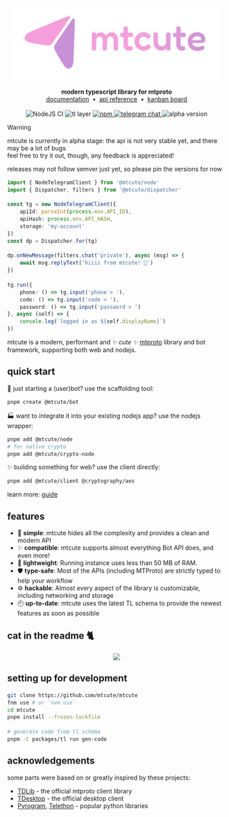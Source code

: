 <p align="center">
    <a href="https://github.com/mtcute/mtcute/">
        <img src="./.github/logo.svg" alt="mtcute logo" title="mtcute" width="480" /><br/>
    </a><br/>
    <b>modern typescript library for mtproto</b>
    <br>
    <a href="https://mtcute.dev">documentation</a>
    &nbsp;•&nbsp;
    <a href="https://ref.mtcute.dev">api reference</a>
    &nbsp;•&nbsp;
    <a href="https://lindie.app/share/6c5d9f04cae4f0640f58b9d5d7ddca467e87e980">kanban board</a>
    <br/><br/>
    <img src="https://github.com/mtcute/mtcute/actions/workflows/test.yaml/badge.svg" alt="NodeJS CI" />
    <img src="https://img.shields.io/badge/dynamic/json?url=https%3A%2F%2Fraw.githubusercontent.com%2Fmtcute%2Fmtcute%2Fmaster%2Fpackages%2Ftl%2Fapi-schema.json&query=l&label=tl%20layer" alt="tl layer" />
    <a href="https://www.npmjs.com/search?q=%40mtcute">
        <img src="https://img.shields.io/npm/v/@mtcute/client" alt="npm" />
    </a>
    <a href="https://t.me/mt_cute">
        <img src="https://img.shields.io/endpoint?url=https%3A%2F%2Ftei.su%2Fmtcute_chat_badge.php&cacheSeconds=300" alt="telegram chat" />
    </a>
    <img src="https://img.shields.io/badge/-alpha-orange" alt="alpha version" />
</p>

> [!WARNING] 
> mtcute is currently in alpha stage: the api is not very stable yet, and there may be a lot of bugs  
> feel free to try it out, though, any feedback is appreciated!
>
> releases may not follow semver just yet, so please pin the versions for now

```ts
import { NodeTelegramClient } from '@mtcute/node'
import { Dispatcher, filters } from '@mtcute/dispatcher'

const tg = new NodeTelegramClient({
    apiId: parseInt(process.env.API_ID),
    apiHash: process.env.API_HASH,
    storage: 'my-account'
})
const dp = Dispatcher.for(tg)

dp.onNewMessage(filters.chat('private'), async (msg) => {
    await msg.replyText('hiiii from mtcute! 🌸')
})

tg.run({
    phone: () => tg.input('phone > '),
    code: () => tg.input('code > '),
    password: () => tg.input('password > ')
}, async (self) => {
    console.log(`logged in as ${self.displayName}`)
})
```

mtcute is a modern, performant and *✨ cute ✨* [mtproto](https://mtcute.dev/guide/intro/mtproto-vs-bot-api.html) library and bot framework, 
supporting both web and nodejs. 

## quick start

🤖 just starting a (user)bot? use the scaffolding tool:

```bash
pnpm create @mtcute/bot
```

🏭 want to integrate it into your existing nodejs app? use the nodejs wrapper:
```bash
pnpm add @mtcute/node
# for native crypto
pnpm add @mtcute/crypto-node
```

✨ building something for web? use the client directly:
```bash
pnpm add @mtcute/client @cryptography/aes
```

learn more: [guide](https://mtcute.dev/guide/)

## features

- 🍰 **simple**: mtcute hides all the complexity and provides a clean and modern API
- ✨ **compatible**: mtcute supports almost everything Bot API does, and even more!
- 🍡 **lightweight**: Running instance uses less than 50 MB of RAM.
- 🛡️ **type-safe**: Most of the APIs (including MTProto) are strictly typed to help your workflow
- ⚙️ **hackable**: Almost every aspect of the library is customizable, including networking and storage
- 🕙 **up-to-date**: mtcute uses the latest TL schema to provide the newest features as soon as possible

## cat in the readme 🐈

<p align="center">
    <img src="https://cataas.com/cat" align="center" width="480" />
</p>

## setting up for development

```bash
git clone https://github.com/mtcute/mtcute
fnm use # or `nvm use`
cd mtcute
pnpm install --frozen-lockfile

# generate code from tl schema
pnpm -C packages/tl run gen-code
```

## acknowledgements

some parts were based on or greatly inspired by these projects:

- [TDLib](https://github.com/tdlib/td) - the official mtproto client library
- [TDesktop](https://github.com/telegramdesktop/tdesktop) - the official desktop client
- [Pyrogram](https://github.com/pyrogram/pyrogram), [Telethon](https://github.com/LonamiWebs/Telethon) - popular python libraries

